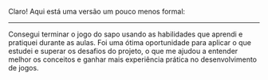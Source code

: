 Claro! Aqui está uma versão um pouco menos formal:

---

Consegui terminar o jogo do sapo usando as habilidades que aprendi e pratiquei durante as aulas. Foi uma ótima oportunidade para aplicar o que estudei e superar os desafios do projeto, o que me ajudou a entender melhor os conceitos e ganhar mais experiência prática no desenvolvimento de jogos.

